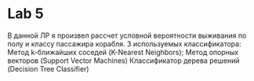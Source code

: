# Lab 5

В данной ЛР я произвел рассчет условной вероятности выживания по полу и классу пассажира корабля.
3 используемых классификатора:
    Метод k-ближайших соседей (K-Nearest Neighbors);
    Метод опорных векторов (Support Vector Machines)
    Классификатор дерева решений (Decision Tree Classifier)

